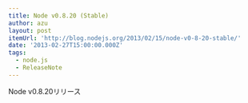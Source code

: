 ```yaml
---
title: Node v0.8.20 (Stable)
author: azu
layout: post
itemUrl: 'http://blog.nodejs.org/2013/02/15/node-v0-8-20-stable/'
date: '2013-02-27T15:00:00.000Z'
tags:
  - node.js
  - ReleaseNote
---
```

Node v0.8.20リリース
